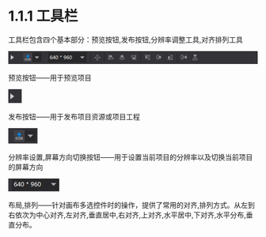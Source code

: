 # 1.1.1 工具栏


工具栏包含四个基本部分：预览按钮,发布按钮,分辨率调整工具,对齐排列工具

![image](res/image002.png)

预览按钮——用于预览项目

![image](res/image003.png)

发布按钮——用于发布项目资源或项目工程

![image](res/image004.png)

分辨率设置,屏幕方向切换按钮——用于设置当前项目的分辨率以及切换当前项目的屏幕方向

![image](res/image005.png)

布局,排列——针对画布多选控件时的操作，提供了常用的对齐,排列方式。从左到右依次为中心对齐,左对齐,垂直居中,右对齐,上对齐,水平居中,下对齐,水平分布,垂直分布。
